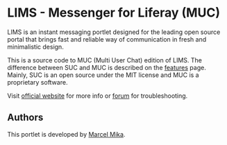 # LIMS - Messenger for Liferay (MUC)

LIMS is an instant messaging portlet designed for the leading open source portal that 
brings fast and reliable way of communication in fresh and minimalistic design.

This is a source code to MUC (Multi User Chat) edition of LIMS. The difference between SUC and MUC is 
described on the [features](http://marcelmika.com/lims/features) page. Mainly, SUC is an open source under the MIT 
license and MUC is a proprietary software.

Visit [official website](http://marcelmika.com/lims/) for more info or
[forum](http://forum.marcelmika.com/) for troubleshooting.

## Authors

This portlet is developed by [Marcel Mika](http://marcelmika.com).